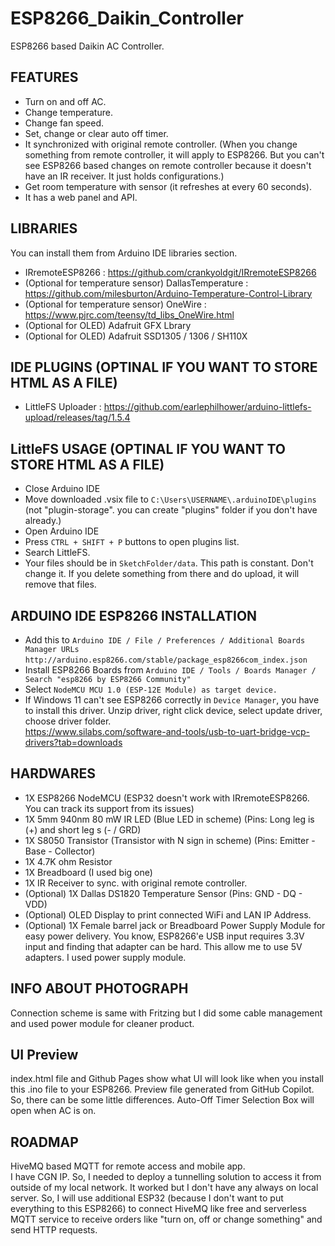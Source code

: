 # ESP8266_Daikin_Controller
ESP8266 based Daikin AC Controller.

## FEATURES
- Turn on and off AC.
- Change temperature.
- Change fan speed.
- Set, change or clear auto off timer.
- It synchronized with original remote controller. (When you change something from remote controller, it will apply to ESP8266. But you can't see ESP8266 based changes on remote controller because it doesn't have an IR receiver. It just holds configurations.)
- Get room temperature with sensor (it refreshes at every 60 seconds).
- It has a web panel and API.

## LIBRARIES
You can install them from Arduino IDE libraries section.
- IRremoteESP8266 : https://github.com/crankyoldgit/IRremoteESP8266
- (Optional for temperature sensor) DallasTemperature : https://github.com/milesburton/Arduino-Temperature-Control-Library
- (Optional for temperature sensor) OneWire : https://www.pjrc.com/teensy/td_libs_OneWire.html
- (Optional for OLED) Adafruit GFX Lbrary
- (Optional for OLED) Adafruit SSD1305 / 1306 / SH110X

## IDE PLUGINS (OPTINAL IF YOU WANT TO STORE HTML AS A FILE)
- LittleFS Uploader : https://github.com/earlephilhower/arduino-littlefs-upload/releases/tag/1.5.4

## LittleFS USAGE (OPTINAL IF YOU WANT TO STORE HTML AS A FILE)
- Close Arduino IDE
- Move downloaded .vsix file to ``C:\Users\USERNAME\.arduinoIDE\plugins`` (not "plugin-storage". you can create "plugins" folder if you don't have already.)
- Open Arduino IDE
- Press ``CTRL + SHIFT + P`` buttons to open plugins list.
- Search LittleFS.
- Your files should be in ``SketchFolder/data``. This path is constant. Don't change it. If you delete something from there and do upload, it will remove that files.

## ARDUINO IDE ESP8266 INSTALLATION
- Add this to ``Arduino IDE / File / Preferences / Additional Boards Manager URLs`` ``http://arduino.esp8266.com/stable/package_esp8266com_index.json``
- Install ESP8266 Boards from ``Arduino IDE / Tools / Boards Manager / Search "esp8266 by ESP8266 Community"``
- Select ``NodeMCU MCU 1.0 (ESP-12E Module) as target device.``
- If Windows 11 can't see ESP8266 correctly in ``Device Manager``, you have to install this driver.
Unzip driver, right click device, select update driver, choose driver folder. </br> https://www.silabs.com/software-and-tools/usb-to-uart-bridge-vcp-drivers?tab=downloads

## HARDWARES
- 1X ESP8266 NodeMCU (ESP32 doesn't work with IRremoteESP8266. You can track its support from its issues)
- 1X 5mm 940nm 80 mW IR LED (Blue LED in scheme) (Pins: Long leg is (+) and short leg s (- / GRD)
- 1X S8050 Transistor (Transistor with N sign in scheme) (Pins: Emitter - Base - Collector)
- 1X 4.7K ohm Resistor
- 1X Breadboard (I used big one)
- 1X IR Receiver to sync. with original remote controller.
- (Optional) 1X Dallas DS1820 Temperature Sensor (Pins: GND - DQ - VDD)
- (Optional) OLED Display to print connected WiFi and LAN IP Address.
- (Optional) 1X Female barrel jack or Breadboard Power Supply Module for easy power delivery. You know, ESP8266'e USB input requires 3.3V input and finding that adapter can be hard. This allow me to use 5V adapters. I used power supply module.

## INFO ABOUT PHOTOGRAPH
Connection scheme is same with Fritzing but I did some cable management and used power module for cleaner product.

## UI Preview
index.html file and Github Pages show what UI will look like when you install this .ino file to your ESP8266. Preview file generated from GitHub Copilot. So, there can be some little differences. Auto-Off Timer Selection Box will open when AC is on.

## ROADMAP
HiveMQ based MQTT for remote access and mobile app. </br>
I have CGN IP. So, I needed to deploy a tunnelling solution to access it from outside of my local network. It worked but I don't have any always on local server. So, I will use additional ESP32 (because I don't want to put everything to this ESP8266) to connect HiveMQ like free and serverless MQTT service to receive orders like "turn on, off or change something" and send HTTP requests.